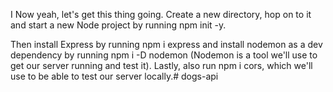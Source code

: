 I Now yeah, let's get this thing going. Create a new directory, hop on to it and start a new Node project by running npm init -y.

Then install Express by running npm i express and install nodemon as a dev dependency by running npm i -D nodemon (Nodemon is a tool we'll use to get our server running and test it). Lastly, also run npm i cors, which we'll use to be able to test our server locally.# dogs-api
